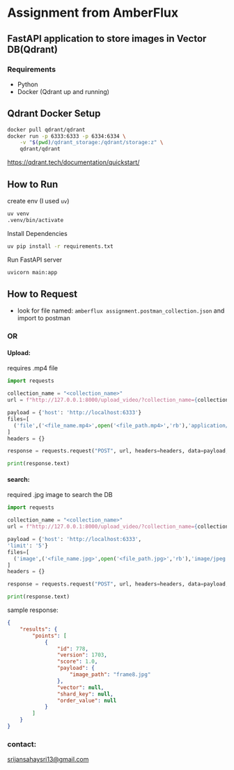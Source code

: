 # Assignment from AmberFlux
## FastAPI application to store images in Vector DB(Qdrant)

### Requirements
-   Python
-   Docker (Qdrant up and running)

## Qdrant Docker Setup

```bash
docker pull qdrant/qdrant
docker run -p 6333:6333 -p 6334:6334 \
    -v "$(pwd)/qdrant_storage:/qdrant/storage:z" \
    qdrant/qdrant
```
https://qdrant.tech/documentation/quickstart/


## How to Run

create env (I used `uv`)
```bash
uv venv
.venv/bin/activate
```


Install Dependencies
```bash
uv pip install -r requirements.txt
```

Run FastAPI server
```bash
uvicorn main:app
```

## How to Request
- look for file named: `amberflux assignment.postman_collection.json` and import to postman
 
### OR 

#### Upload:
requires .mp4 file
```python
import requests

collection_name = "<collection_name>"
url = f"http://127.0.0.1:8000/upload_video/?collection_name={collection_name}"

payload = {'host': 'http://localhost:6333'}
files=[
  ('file',('<file_name.mp4>',open('<file_path.mp4>','rb'),'application/octet-stream'))
]
headers = {}

response = requests.request("POST", url, headers=headers, data=payload, files=files)

print(response.text)

```

#### search:
required .jpg image to search the DB
```python
import requests

collection_name = "<collection_name>"
url = f"http://127.0.0.1:8000/upload_video/?collection_name={collection_name}"

payload = {'host': 'http://localhost:6333',
'limit': '5'}
files=[
  ('image',('<file_name.jpg>',open('<file_path.jpg>','rb'),'image/jpeg'))
]
headers = {}

response = requests.request("POST", url, headers=headers, data=payload, files=files)

print(response.text)
```
sample response:
```json
{
    "results": {
        "points": [
            {
                "id": 778,
                "version": 1703,
                "score": 1.0,
                "payload": {
                    "image_path": "frame8.jpg"
                },
                "vector": null,
                "shard_key": null,
                "order_value": null
            }
        ]
    }
}
```

### contact: 
srijansahaysri13@gmail.com